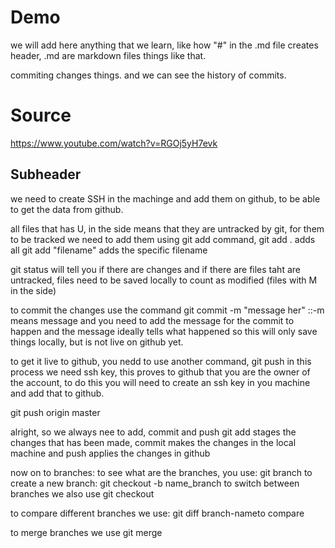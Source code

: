 # Demo

we will add here anything that we learn, like how "#" in the .md file creates header, .md are markdown files things like that.

commiting changes things. and we can see the history of commits.
# Source
https://www.youtube.com/watch?v=RGOj5yH7evk

## Subheader
we need to create SSH in the machinge and add them on github, to be able to get the data from github. 

all files that has U, in the side means that they are untracked by git, for them to be tracked we need to add them using git add command, 
git add . adds all
git add "filename" adds the specific filename 

git status will tell you if there are changes and if there are files taht are untracked, files need to be saved locally to count as modified (files with M in the side)

to commit the changes use the command git commit -m "message her" ::-m means message and you need to add the message for the commit to happen and the message ideally tells what happened
 so this will only save things locally, but is not live on github yet. 

to get it live to github, you nedd to use another command, git push
in this process we need ssh key, this proves to github that you are the owner of the account, to do this you will need to create an ssh key in you machine and add that to github.

git push origin master

alright, so we always nee to add, commit and push
git add stages the changes that has been made, commit makes the changes in the local machine and push applies the changes in github


now on to branches:
to see what are the branches, you use:
git branch
to create a new branch:
git checkout -b name_branch
to switch between branches we also use
git checkout

to compare different branches we use:
git diff branch-nameto compare

to merge branches we use
git merge